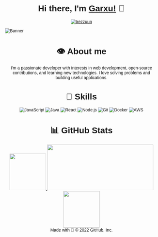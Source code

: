 <div>
     <font face="Arial">
     <div align="center">
     <h1>Hi there, I'm <a href="https://youtube.com/@joethelogoguy/">Garxu!<a/> 👋</h1>
</div>

<div align="center">
    <a href="https://cuhh.netlify.app"><img src="https://count.getloli.com/@trezzuun?name=trezzuun&theme=booru-helltaker&padding=7&offset=0&align=top&scale=1&pixelated=1&darkmode=auto&num=430" alt="trezzuun" /></a>
</div>

![Banner](https://i.imgur.com/8M41kdJ.jpeg)

<div align="center">
     <h1>👁️ About me</h1>
</div>

<div align="center">
     <p1> I'm a passionate developer with interests in web development, open-source contributions, and learning new technologies. I love solving problems and building useful applications.</p1>
</div>

<div align="center">
     <h1>🚀 Skills</h1>
</div>

<div align="center">
     
![JavaScript](https://img.shields.io/badge/JavaScript-F7DF1E?logo=javascript&logoColor=black)
![Java](https://img.shields.io/badge/Java-007396?logo=java&logoColor=white)
![React](https://img.shields.io/badge/React-20232A?logo=react&logoColor=61DAFB)
![Node.js](https://img.shields.io/badge/Node.js-43853D?logo=node.js&logoColor=white)
![Git](https://img.shields.io/badge/Git-F05032?logo=git&logoColor=white)
![Docker](https://img.shields.io/badge/Docker-2496ED?logo=docker&logoColor=white)
![AWS](https://img.shields.io/badge/AWS-232F3E?logo=amazon-aws&logoColor=white)


</div>

<div align="center">
     <h1>📊 GitHub Stats</h1>
</div>

<div align="center">
<a href="https://github.com/trezzuun">
<img height="120" width="120" src="https://github-readme-stats.vercel.app/api/top-langs/?username=trezzuun&layout=compact&langs_count=7&theme=gotham"/>
<img height="150" width="350" src="https://github-readme-stats.vercel.app/api?username=trezzuun&show_icons=true&theme=gotham&include_all_commits=true&count_private=true"/>
<img height="120" width="120" src="https://github-readme-stats.vercel.app/api/top-langs/?username=trezzuun&layout=compact&langs_count=7&theme=gotham"/>
</a>
</div>

<div align="center">
     Made with 💖 © 2022 GitHub, Inc.
</div>
</font>
</div>
